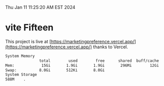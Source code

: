 Thu Jan 11 11:25:20 AM EST 2024

# vite Fifteen


This project is live at [https://marketingpreference.vercel.app/](https://marketingpreference.vercel.app/) thanks to Vercel.

```bash
System Memory
               total        used        free      shared  buff/cache   available
Mem:            15Gi       1.9Gi       1.9Gi       296Mi        12Gi        13Gi
Swap:          8.0Gi       512Ki       8.0Gi
System Storage
588M	.
```
